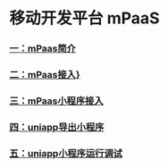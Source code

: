 # 移动开发平台 mPaaS

###   [一：mPaas简介](https://github.com/xufeng1990/techonoly-share/edit/master/mPaas/mPaasIntroduction.md)


###   [二：mPaas接入}](https://github.com/xufeng1990/techonoly-share/edit/master/mPaas/access.md) 



###   [三：mPaas小程序接入](https://github.com/xufeng1990/techonoly-share/edit/master/mPaas/tinyApp.md)



###   [四：uniapp导出小程序](https://github.com/xufeng1990/techonoly-share/edit/master/mPaas/uniapp-xeport-tiny.md) 



###   [五：uniapp小程序运行调试](https://github.com/xufeng1990/techonoly-share/edit/master/mPaas/uniapp-tiny-debug.md) 

